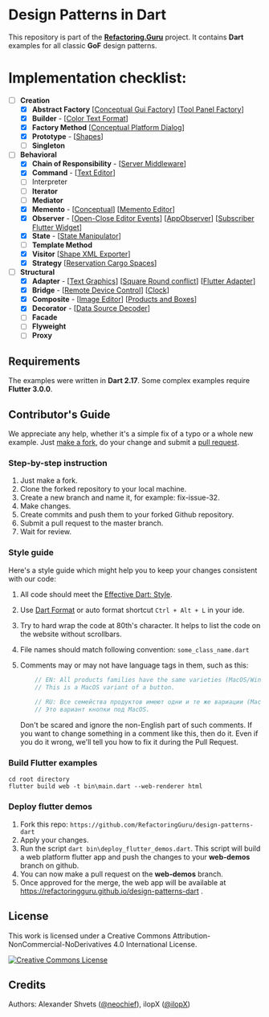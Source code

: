 # Design Patterns in Dart
This repository is part of the [**Refactoring.Guru**](https://refactoring.guru/design-patterns) project.
It contains **Dart** examples for all classic **GoF** design patterns.

# Implementation checklist:
- [ ] **Creation**
    - [x] **Abstract Factory** [[Conceptual Gui Factory](https://github.com/RefactoringGuru/design-patterns-dart/tree/main/patterns/abstract_factory/conceptual_gui_factory)] [[Tool Panel Factory](https://github.com/RefactoringGuru/design-patterns-dart/tree/main/patterns/abstract_factory/tool_panel_factory)]
    - [x] **Builder** - [[Color Text Format](https://github.com/RefactoringGuru/design-patterns-dart/tree/main/patterns/builder/color_text_format)]
    - [x] **Factory Method** [[Conceptual Platform Dialog](https://github.com/RefactoringGuru/design-patterns-dart/tree/main/patterns/factory_method/conceptual_platform_dialog)]
    - [x] **Prototype** - [[Shapes](https://github.com/RefactoringGuru/design-patterns-dart/tree/main/patterns/prototype/shapes)] 
    - [ ] **Singleton**
- [ ]  **Behavioral**
    - [x] **Chain of Responsibility** - [[Server Middleware](https://github.com/RefactoringGuru/design-patterns-dart/tree/main/patterns/chain_of_responsibility/server_middleware)]
    - [x] **Command** - [[Text Editor](https://github.com/RefactoringGuru/design-patterns-dart/tree/main/patterns/command/text_editor)] 
    - [ ] Interpreter
    - [ ] **Iterator**
    - [ ] **Mediator**
    - [x] **Memento** - [[Conceptual](https://github.com/RefactoringGuru/design-patterns-dart/tree/main/patterns/memento/conceptual)] [[Memento Editor](https://github.com/RefactoringGuru/design-patterns-dart/tree/main/patterns/memento/memento_editor)] 
    - [x] **Observer** - [[Open-Close Editor Events](https://github.com/RefactoringGuru/design-patterns-dart/tree/main/patterns/observer/open_close_editor_events)] [[AppObserver](https://github.com/RefactoringGuru/design-patterns-dart/tree/main/patterns/observer/app_observer)] [[Subscriber Flutter Widget](https://github.com/RefactoringGuru/design-patterns-dart/tree/main/patterns/observer/subscriber_flutter_widget)]
    - [x] **State** - [[State Manipulator](https://github.com/RefactoringGuru/design-patterns-dart/tree/main/patterns/state/manipulator_state)]
    - [ ] **Template Method**
    - [X] **Visitor**  [[Shape XML Exporter](https://github.com/RefactoringGuru/design-patterns-dart/tree/main/patterns/visitor/shapes_exporter)]
    - [X] **Strategy** [[Reservation Cargo Spaces](https://github.com/RefactoringGuru/design-patterns-dart/tree/main/patterns/strategy/reservation_cargo_spaces)]
- [ ] **Structural**
    - [x] **Adapter** - [[Text Graphics](https://github.com/RefactoringGuru/design-patterns-dart/tree/main/patterns/adapter/text_graphics)] [[Square Round conflict](https://github.com/RefactoringGuru/design-patterns-dart/tree/main/patterns/adapter/square_round_conflict)] [[Flutter Adapter](https://github.com/RefactoringGuru/design-patterns-dart/tree/main/patterns/adapter/flutter_adapter)] 
    - [x] **Bridge** - [[Remote Device Control](https://github.com/RefactoringGuru/design-patterns-dart/tree/main/patterns/bridge/devices_remote_control)] [[Clock](https://github.com/RefactoringGuru/design-patterns-dart/tree/main/patterns/bridge/clock)] 
    - [x] **Composite** - [[Image Editor](https://github.com/RefactoringGuru/design-patterns-dart/tree/main/patterns/composite/image_editor)] [[Products and Boxes](https://github.com/RefactoringGuru/design-patterns-dart/tree/main/patterns/composite/products_and_boxes)] 
    - [x] **Decorator** - [[Data Source Decoder](https://github.com/RefactoringGuru/design-patterns-dart/tree/main/patterns/decorator/data_source_decoder)]
    - [ ] **Facade**
    - [ ] **Flyweight**
    - [ ] **Proxy**

## Requirements

The examples were written in **Dart 2.17**.
Some complex examples require **Flutter 3.0.0**.

## Contributor's Guide

We appreciate any help, whether it's a simple fix of a typo or a whole new example. Just [make a fork](https://help.github.com/articles/fork-a-repo/), do your change and submit a [pull request](https://help.github.com/articles/creating-a-pull-request-from-a-fork/).

### Step-by-step instruction
1. Just make a fork.
2. Clone the forked repository to your local machine.
3. Create a new branch and name it, for example: fix-issue-32.
4. Make changes.
5. Create commits and push them to your forked Github repository.
6. Submit a pull request to the master branch.
7. Wait for review.

### Style guide
Here's a style guide which might help you to keep your changes consistent with our code:

1. All code should meet the [Effective Dart: Style](https://dart.dev/guides/language/effective-dart/style).
 
2. Use [Dart Format](https://dart.dev/tools/dart-format) or auto format shortcut `Ctrl + Alt + L` in your ide. 

3. Try to hard wrap the code at 80th's character. It helps to list the code on the website without scrollbars.

4. File names should match following convention: `some_class_name.dart`

5. Comments may or may not have language tags in them, such as this:
    ```dart
        // EN: All products families have the same varieties (MacOS/Windows).
        // This is a MacOS variant of a button.
        
        // RU: Все семейства продуктов имеют одни и те же вариации (MacOS/Windows).
        // Это вариант кнопки под MacOS.
    ```
    Don't be scared and ignore the non-English part of such comments. If you want to change 
    something in a comment like this, then do it. Even if you do it wrong, we'll tell you how 
    to fix it during the Pull Request.


### Build Flutter examples
```batch
cd root directory
flutter build web -t bin\main.dart --web-renderer html
```

### Deploy flutter demos
1. Fork this repo: `https://github.com/RefactoringGuru/design-patterns-dart`
2. Apply your changes.
3. Run the script `dart bin\deploy_flutter_demos.dart`.
This script will build a web platform flutter app and push the changes to your **web-demos** branch on github.
4. You can now make a pull request on the **web-demos** branch.
5. Once approved for the merge, the web app will be available at https://refactoringguru.github.io/design-patterns-dart .

## License
This work is licensed under a Creative Commons Attribution-NonCommercial-NoDerivatives 4.0 International License.

<a rel="license" href="http://creativecommons.org/licenses/by-nc-nd/4.0/"><img alt="Creative Commons License" style="border-width:0" src="https://i.creativecommons.org/l/by-nc-nd/4.0/80x15.png" /></a>


## Credits
Authors: Alexander Shvets ([@neochief](https://github.com/neochief)), ilopX ([@ilopX](https://github.com/ilopX))
